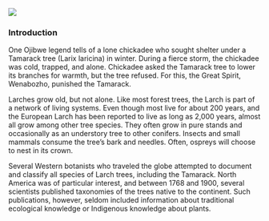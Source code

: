 <a href="https://www.juncture-digital.org"><img src="https://juncture-digital.github.io/juncture/static/images/ve-button.png"></a>

<param ve-config 
title="What We Know Now: Tracing the Tamarack"    source-image="https://upload.wikimedia.org/wikipedia/commons/4/4b/Crowns_of_Siberian_larch_in_winter.jpg"   banner="https://upload.wikimedia.org/wikipedia/commons/4/4b/Crowns_of_Siberian_larch_in_winter.jpg" 
height=100
author="Hannah Hardenbergh"
layout="vertical">

### Introduction
One Ojibwe legend tells of a lone chickadee who sought shelter under a Tamarack tree (Larix laricina) in winter. During a fierce storm, the chickadee was cold, trapped, and alone. Chickadee asked the Tamarack tree to lower its branches for warmth, but the tree refused. For this, the Great Spirit, Wenabozho, punished the Tamarack.
<param ve-image
	   src="wc:Larix_sibirica_with_golden_foliage.jpg"
	   caption="Tamarack tree needles turn a golden yellow in autumn.">

Larches grow old, but not alone. Like most forest trees, the Larch is part of a network of living systems. Even though most live for about 200 years, and the European Larch has been reported to live as long as 2,000 years, almost all grow among other tree species. They often grow in pure stands and occasionally as an understory tree to other conifers. Insects and small mammals consume the tree’s bark and needles. Often, ospreys will choose to nest in its crown.
<param ve-compare
	   src="wc:Larix_sibirica_-_Siperianlehtikuusi,_Sibirisk_lärk,_Siberian_larch_IMG_9213_C.JPG"
	   caption="This compares two images of the Tamarack tree in the summer and the winter.">
<param ve-compare
	   src="wc:Larix_decidua_Modrzew_europejski_2023-06-25_01.jpg">
	   
Several Western botanists who traveled the globe attempted to document and classify all species of Larch trees, including the Tamarack. North America was of particular interest, and between 1768 and 1900, several scientists published taxonomies of the trees native to the continent. Such publications, however, seldom included information about traditional ecological knowledge or Indigenous knowledge about plants.
<param ve-iframe
	   src="https://archive.org/details/northamericansyl03mich/page/n6/mode/1up">

